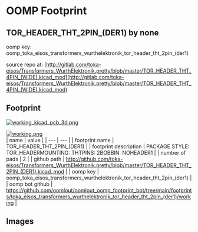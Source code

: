 # OOMP Footprint  
## TOR_HEADER_THT_2PIN_(DER1)  by none  
  
oomp key: oomp_toka_eisos_transformers_wurthelektronik_tor_header_tht_2pin_(der1)  
  
source repo at: [http://gitlab.com/toka-eisos/Transformers_WurthElektronik.pretty/blob/master/TOR_HEADER_THT_4PIN_(WIDE).kicad_mod](http://gitlab.com/toka-eisos/Transformers_WurthElektronik.pretty/blob/master/TOR_HEADER_THT_4PIN_(WIDE).kicad_mod)  
## Footprint  
  
[![working_kicad_pcb_3d.png](working_kicad_pcb_3d_600.png)](working_kicad_pcb_3d.png)  
  
[![working.png](working_600.png)](working.png)  
| name | value | 
| --- | --- | 
| footprint name | TOR_HEADER_THT_2PIN_(DER1) | 
| footprint description | PACKAGE STYLE: TOR_HEADERMOUNTING: THTPINS: 2BOBBIN: NOHEADER1 | 
| number of pads | 2 | 
| github path | http://github.com/toka-eisos/Transformers_WurthElektronik.pretty/blob/master/TOR_HEADER_THT_2PIN_(DER1).kicad_mod | 
| oomp key | oomp_toka_eisos_transformers_wurthelektronik_tor_header_tht_2pin_(der1) | 
| oomp bot github | https://github.com/oomlout/oomlout_oomp_footprint_bot/tree/main/footprints/toka_eisos_transformers_wurthelektronik_tor_header_tht_2pin_(der1)/working | 
## Images  
